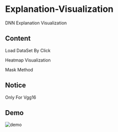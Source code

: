 # Explanation-Visualization
DNN Explanation Visualization

## Content
Load DataSet By Click

Heatmap Visualization

Mask Method

## Notice
Only For Vgg16

## Demo
![demo](https://github.com/cyy280113999/Explanation-Visualization/blob/main/demo.png)
